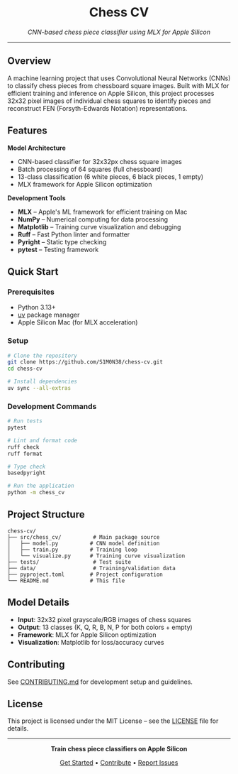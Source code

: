 <div align="center">

# Chess CV

*CNN-based chess piece classifier using MLX for Apple Silicon*

</div>

---

## Overview

A machine learning project that uses Convolutional Neural Networks (CNNs) to classify chess pieces from chessboard square images. Built with MLX for efficient training and inference on Apple Silicon, this project processes 32x32 pixel images of individual chess squares to identify pieces and reconstruct FEN (Forsyth-Edwards Notation) representations.

## Features

**Model Architecture**
- CNN-based classifier for 32x32px chess square images
- Batch processing of 64 squares (full chessboard)
- 13-class classification (6 white pieces, 6 black pieces, 1 empty)
- MLX framework for Apple Silicon optimization

**Development Tools**
- **MLX** – Apple's ML framework for efficient training on Mac
- **NumPy** – Numerical computing for data processing
- **Matplotlib** – Training curve visualization and debugging
- **Ruff** – Fast Python linter and formatter
- **Pyright** – Static type checking
- **pytest** – Testing framework

## Quick Start

### Prerequisites

- Python 3.13+
- [uv](https://docs.astral.sh/uv/) package manager
- Apple Silicon Mac (for MLX acceleration)

### Setup

```bash
# Clone the repository
git clone https://github.com/S1M0N38/chess-cv.git
cd chess-cv

# Install dependencies
uv sync --all-extras
```

### Development Commands

```bash
# Run tests
pytest

# Lint and format code
ruff check
ruff format

# Type check
basedpyright

# Run the application
python -m chess_cv
```

## Project Structure

```
chess-cv/
├── src/chess_cv/          # Main package source
│   ├── model.py          # CNN model definition
│   ├── train.py          # Training loop
│   └── visualize.py      # Training curve visualization
├── tests/                 # Test suite
├── data/                  # Training/validation data
├── pyproject.toml        # Project configuration
└── README.md             # This file
```

## Model Details

- **Input**: 32x32 pixel grayscale/RGB images of chess squares
- **Output**: 13 classes (K, Q, R, B, N, P for both colors + empty)
- **Framework**: MLX for Apple Silicon optimization
- **Visualization**: Matplotlib for loss/accuracy curves

## Contributing

See [CONTRIBUTING.md](CONTRIBUTING.md) for development setup and guidelines.

## License

This project is licensed under the MIT License – see the [LICENSE](LICENSE) file for details.

---

<div align="center">

**Train chess piece classifiers on Apple Silicon**

[Get Started](#quick-start) • [Contribute](CONTRIBUTING.md) • [Report Issues](https://github.com/S1M0N38/chess-cv/issues)

</div>
